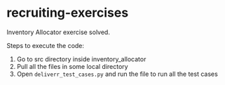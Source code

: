# recruiting-exercises

Inventory Allocator exercise solved.

Steps to execute the code:
  1. Go to src directory inside inventory_allocator
  2. Pull all the files in some local directory
  3. Open <code>deliverr_test_cases.py</code> and run the file to run all the test cases
